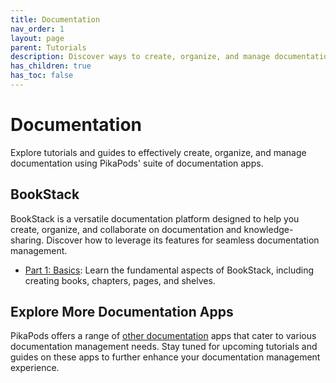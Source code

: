 ```yaml
---
title: Documentation
nav_order: 1
layout: page
parent: Tutorials
description: Discover ways to create, organize, and manage documentation using PikaPods' documentation platform, including the BookStack app.
has_children: true
has_toc: false
---
```


# Documentation

Explore tutorials and guides to effectively create, organize, and manage documentation using PikaPods' suite of documentation apps.

## BookStack

BookStack is a versatile documentation platform designed to help you create, organize, and collaborate on documentation and knowledge-sharing. Discover how to leverage its features for seamless documentation management.

- [Part 1: Basics](bookstack-1-basics): Learn the fundamental aspects of BookStack, including creating books, chapters, pages, and shelves.

## Explore More Documentation Apps

PikaPods offers a range of [other documentation](https://www.pikapods.com/apps#documentation) apps that cater to various documentation management needs. Stay tuned for upcoming tutorials and guides on these apps to further enhance your documentation management experience.
